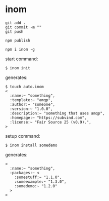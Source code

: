 inom
========

```
git add .
git commit -m ""
git push

npm publish

npm i inom -g
```

start command:
```
$ inom init
```
generates:
```
$ touch auto.inom
<
  :name:~ "something",
  :template:~ "amqp",
  :author:~ "someone",
  :version:~ "1.0.0",
  :description:~ "something that uses amqp",
  :homepage:~ "https://subvind.com",
  :license:~ "Fair Source 25 (v0.9).",
>
```

setup command:
```
$ inom install somedemo
```
generates:
```
<
  :name:~ "something",
  :packages:~ <
    :somestuff:~ "1.1.0",
    :someexample:~ "1.3.0",
    :somedemo:~ "1.2.0"
  >
>
```
